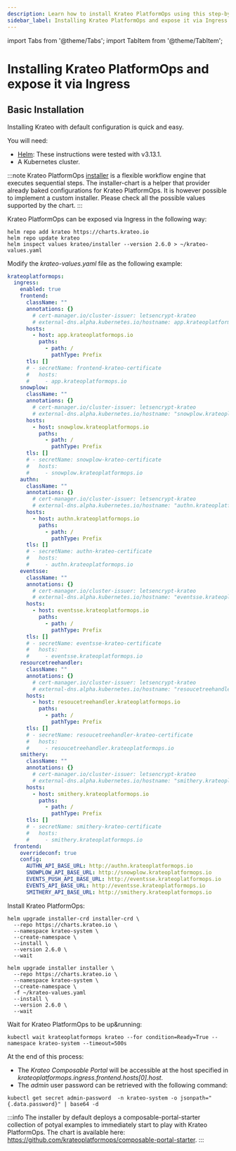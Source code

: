 ```yaml
---
description: Learn how to install Krateo PlatformOps using this step-by-step guide
sidebar_label: Installing Krateo PlatformOps and expose it via Ingress
---
```


import Tabs from '@theme/Tabs';
import TabItem from '@theme/TabItem';

# Installing Krateo PlatformOps and expose it via Ingress

## Basic Installation

Installing Krateo with default configuration is quick and easy.

You will need:

* [Helm](https://helm.sh/docs/): These instructions were tested with v3.13.1.
* A Kubernetes cluster.

:::note
Krateo PlatformOps [installer](https://github.com/krateoplatformops/installer-chart) is a flexible workflow engine that executes sequential steps. The installer-chart is a helper that provider already baked configurations for Krateo PlatformOps. It is however possible to implement a custom installer. Please check all the possible values supported by the chart.
:::

<Tabs groupId="kubernetes-version">
<TabItem value="ingress" label="ingress">

Krateo PlatformOps can be exposed via Ingress in the following way:

```shell
helm repo add krateo https://charts.krateo.io
helm repo update krateo
helm inspect values krateo/installer --version 2.6.0 > ~/krateo-values.yaml
```

Modify the *krateo-values.yaml* file as the following example:

```yaml
krateoplatformops:
  ingress:
    enabled: true
    frontend:
      className: ""
      annotations: {}
        # cert-manager.io/cluster-issuer: letsencrypt-krateo
        # external-dns.alpha.kubernetes.io/hostname: app.krateoplatformops.io
      hosts:
        - host: app.krateoplatformops.io
          paths:
            - path: /
              pathType: Prefix
      tls: []
      # - secretName: frontend-krateo-certificate
      #   hosts:
      #     - app.krateoplatformops.io
    snowplow:
      className: ""
      annotations: {}
        # cert-manager.io/cluster-issuer: letsencrypt-krateo
        # external-dns.alpha.kubernetes.io/hostname: "snowplow.krateoplatformops.io"
      hosts:
        - host: snowplow.krateoplatformops.io
          paths:
            - path: /
              pathType: Prefix
      tls: []
      # - secretName: snowplow-krateo-certificate
      #   hosts:
      #     - snowplow.krateoplatformops.io
    authn:
      className: ""
      annotations: {}
        # cert-manager.io/cluster-issuer: letsencrypt-krateo
        # external-dns.alpha.kubernetes.io/hostname: "authn.krateoplatformops.io"
      hosts:
        - host: authn.krateoplatformops.io
          paths:
            - path: /
              pathType: Prefix
      tls: []
      # - secretName: authn-krateo-certificate
      #   hosts:
      #     - authn.krateoplatformops.io
    eventsse:
      className: ""
      annotations: {}
        # cert-manager.io/cluster-issuer: letsencrypt-krateo
        # external-dns.alpha.kubernetes.io/hostname: "eventsse.krateoplatformops.io"
      hosts:
        - host: eventsse.krateoplatformops.io
          paths:
            - path: /
              pathType: Prefix
      tls: []
      # - secretName: eventsse-krateo-certificate
      #   hosts:
      #     - eventsse.krateoplatformops.io
    resourcetreehandler:
      className: ""
      annotations: {}
        # cert-manager.io/cluster-issuer: letsencrypt-krateo
        # external-dns.alpha.kubernetes.io/hostname: "resoucetreehandler.krateoplatformops.io"
      hosts:
        - host: resoucetreehandler.krateoplatformops.io
          paths:
            - path: /
              pathType: Prefix
      tls: []
      # - secretName: resoucetreehandler-krateo-certificate
      #   hosts:
      #     - resoucetreehandler.krateoplatformops.io
    smithery:
      className: ""
      annotations: {}
        # cert-manager.io/cluster-issuer: letsencrypt-krateo
        # external-dns.alpha.kubernetes.io/hostname: "smithery.krateoplatformops.io"
      hosts:
        - host: smithery.krateoplatformops.io
          paths:
            - path: /
              pathType: Prefix
      tls: []
      # - secretName: smithery-krateo-certificate
      #   hosts:
      #     - smithery.krateoplatformops.io
  frontend:
    overrideconf: true
    config:
      AUTHN_API_BASE_URL: http://authn.krateoplatformops.io
      SNOWPLOW_API_BASE_URL: http://snowplow.krateoplatformops.io
      EVENTS_PUSH_API_BASE_URL: http://eventsse.krateoplatformops.io
      EVENTS_API_BASE_URL: http://eventsse.krateoplatformops.io
      SMITHERY_API_BASE_URL: http://smithery.krateoplatformops.io
```

Install Krateo PlatformOps:

```shell
helm upgrade installer-crd installer-crd \
  --repo https://charts.krateo.io \
  --namespace krateo-system \
  --create-namespace \
  --install \
  --version 2.6.0 \
  --wait

helm upgrade installer installer \
  --repo https://charts.krateo.io \
  --namespace krateo-system \
  --create-namespace \
  -f ~/krateo-values.yaml
  --install \
  --version 2.6.0 \
  --wait
```

Wait for Krateo PlatformOps to be up&running:
```shell
kubectl wait krateoplatformops krateo --for condition=Ready=True --namespace krateo-system --timeout=500s
```

At the end of this process:

* The *Krateo Composable Portal* will be accessible at the host specified in *krateoplatformops.ingress.frontend.hosts[0].host*.
* The *admin* user password can be retrieved with the following command:
```shell
kubectl get secret admin-password  -n krateo-system -o jsonpath="{.data.password}" | base64 -d
```

</TabItem>
</Tabs>

:::info
The installer by default deploys a composable-portal-starter collection of potyal examples to immediately start to play with Krateo PlatformOps. The chart is available here: https://github.com/krateoplatformops/composable-portal-starter.
:::